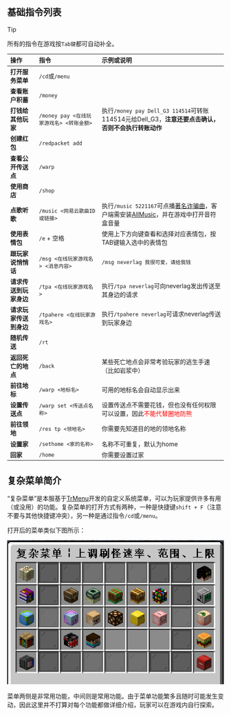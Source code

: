 ## 基础指令列表

> [!tip]
> 所有的指令在游戏按`Tab键`都可自动补全。

| 操作                         | 指令                | 示例或说明                                         |
| :--------------------------- | :------------------ | :------------------------------------------------- |
|**打开服务菜单**|`/cd`或`/menu`||
|**查看账户积蓄**|`/money`||
|**打钱给其他玩家**|`/money pay <在线玩家游戏名> <转账金额>`|执行`/money pay Dell_G3 114514`可转账114514元给Dell_G3，**注意还要点击确认，否则不会执行转账动作**|
|**创建红包**|`/redpacket add`||
|**查看公开传送点**|`/warp`||
|**使用商店**|`/shop`||
|**点歌听歌**|`/music <网易云歌曲ID或链接>`|执行`/music 5221167`可点播[著名诈骗曲](https://music.163.com/#/song?id=5221167)，客户端需安装[AllMusic](/allmusic)，并在游戏中打开音符盒音量|
|**使用表情包**|`/e` + 空格|使用上下方向键查看和选择对应表情包，按TAB键输入选中的表情包|
|**跟玩家说悄悄话**|`/msg <在线玩家游戏名> <消息内容>`|`/msg neverlag 我很可爱，请给我钱`|
| **请求传送到玩家身边**     | `/tpa <在线玩家游戏名>`     | 执行`/tpa neverlag`可向neverlag发出传送至其身边的请求                                    |
| **请求玩家传送到身边** | `/tpahere <在线玩家游戏名>` |执行`/tpahere neverlag`可请求neverlag传送到玩家身边                            |
| **随机传送**                 | `/rt`               | |
| **返回死亡的地点**           | `/back`             | 某些死亡地点会非常考验玩家的逃生手速（比如岩浆中） |
| **前往地标**                 | `/warp <地标名>`    | 可用的地标名会自动显示出来                         |
|**设置传送点**|`/warp set <传送点名称>`|设置传送点不需要花钱，但也没有任何权限可以设置，因此<font color=red>不能代替圈地防熊</font>|
| **前往领地**                 | `/res tp <领地名>`  |你需要先知道目的地的领地名称|
|**设置家**|`/sethome <家的名称>`|名称不可重复，默认为home|
| **回家**                     | `/home`             | 你需要设置过家                   |


## 复杂菜单简介

“复杂菜单”是本服基于[TrMenu](https://trmenu.docs.insinuate.cn/)开发的自定义系统菜单，可以为玩家提供许多有用（或没用）的功能。复杂菜单的打开方式有两种，一种是快捷键`shift + F`（注意不要与其他快捷键冲突），另一种是通过指令`/cd`或`/menu`。

打开后的菜单类似下图所示：

![](pics/menu.png)

菜单两侧是非常用功能，中间则是常用功能。由于菜单功能繁多且随时可能发生变动，因此这里并不打算对每个功能都做详细介绍，玩家可以在游戏内自行探索。
